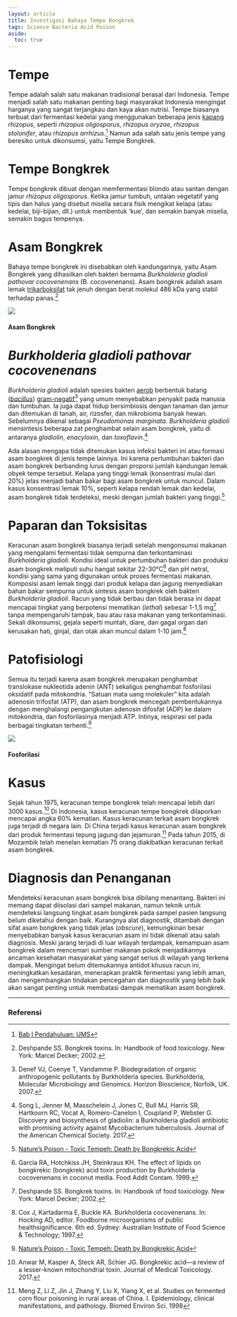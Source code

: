 ```yaml
---
layout: article
title: Investigasi Bahaya Tempe Bongkrek
tags: Science Bacteria Acid Poison
aside:
  toc: true
---
```


<div class="hero hero--dark" style='background-image: url("https://imgx.parapuan.co/crop/0x0:0x0/945x630/photo/2021/06/04/timthumbjpg-20210604043136.jpg");'>
 <div class="hero__content">
  <h3></h3>
 </div>
</div>

# Tempe
Tempe adalah salah satu makanan tradisional berasal dari Indonesia. Tempe menjadi salah satu makanan penting bagi masyarakat Indonesia mengingat harganya yang sangat terjangkau dan kaya akan nutrisi. Tempe biasanya terbuat dari fermentasi kedelai yang menggunakan beberapa jenis [kapang](https://id.wikipedia.org/wiki/Kapang) _rhizopus_, seperti _rhizopus oligosporus_, _rhizopus oryzae_, _rhizopus stolonifer_, atau _rhizopus arrhizus_.[^1] Namun ada salah satu jenis tempe yang beresiko untuk dikonsumsi, yaitu Tempe Bongkrek.

# Tempe Bongkrek
Tempe bongkrek dibuat dengan memfermentasi blondo atau santan dengan jamur _rhizopus oligosporus_. Ketika jamur tumbuh, untaian vegetatif yang tipis dan halus yang disebut miselia secara fisik mengikat kelapa (atau kedelai, biji-bijian, dll.) untuk membentuk ‘kue’, dan semakin banyak miselia, semakin bagus tempenya.

# Asam Bongkrek
Bahaya tempe bongkrek ini disebabkan oleh kandungannya, yaitu Asam Bongkrek yang dihasilkan oleh bakteri bernama _Burkholderia gladioli pathovar cocovenenans_ (B. cocovenenans). Asam bongkrek adalah asam lemak [trikarboksilat](https://en.wikipedia.org/wiki/Tricarboxylic_acid) tak jenuh dengan berat molekul 486 kDa yang stabil terhadap panas.[^2] 

<div class="card">
  <div class="card__image">
    <img class="image" src="https://upload.wikimedia.org/wikipedia/commons/thumb/4/40/Bongkrekic_acid.svg/800px-Bongkrekic_acid.svg.png"/>
  </div>
  <div class="card__content">
    <div class="card__header">
      <h4>Asam Bongkrek</h4>
    </div>
  </div>
</div>

# _Burkholderia gladioli pathovar cocovenenans_
_Burkholderia gladioli_ adalah spesies bakteri [aerob](https://id.wikipedia.org/wiki/Organisme_aerobik) berbentuk batang ([_bacillus_](https://id.wikipedia.org/wiki/Basilus)) [gram-negatif](https://id.wikipedia.org/wiki/Gram-negatif)[^3] yang umum menyebabkan penyakit pada manusia dan tumbuhan. Ia juga dapat hidup bersimbiosis dengan tanaman dan jamur dan ditemukan di tanah, air, rizosfer, dan mikrobioma banyak hewan. Sebelumnya dikenal sebagai _Pseudomonas marginata_. _Burkholderia gladioli_ mensintesis beberapa zat penghambat selain asam bongkrek, yaitu di antaranya _gladiolin_, _enacyloxin_, dan _toxoflavin_.[^4]

Ada alasan mengapa tidak ditemukan kasus infeksi bakteri ini atau formasi asam bongkrek di jenis tempe lainnya. Ini karena pertumbuhan bakteri dan asam bongkrek berbanding lurus dengan proporsi jumlah kandungan lemak obyek tempe tersebut. Kelapa yang tinggi lemak (konsentrasi mulai dari 20%) jelas menjadi bahan bakar bagi asam bongkrek untuk muncul. Dalam kasus konsentrasi lemak 10%, seperti kelapa rendah lemak dan kedelai, asam bongkrek tidak terdeteksi, meski dengan jumlah bakteri yang tinggi.[^5]

# Paparan dan Toksisitas
Keracunan asam bongkrek biasanya terjadi setelah mengonsumsi makanan yang mengalami fermentasi tidak sempurna dan terkontaminasi _Burkholderia gladioli_. Kondisi ideal untuk pertumbuhan bakteri dan produksi asam bongkrek meliputi suhu hangat sekitar 22-30°C[^6] dan pH netral, kondisi yang sama yang digunakan untuk proses fermentasi makanan. Komposisi asam lemak tinggi dari produk kelapa dan jagung menyediakan bahan bakar sempurna untuk sintesis asam bongkrek oleh bakteri _Burkholderia gladioli_. Racun yang tidak berbau dan tidak berasa ini dapat mencapai tingkat yang berpotensi mematikan (_lethal_) sebesar 1-1,5 mg[^2] tanpa mempengaruhi tampak, bau atau rasa makanan yang terkontaminasi. Sekali dikonsumsi, gejala seperti muntah, diare, dan gagal organ dari kerusakan hati, ginjal, dan otak akan muncul dalam 1-10 jam.[^7]

# Patofisiologi
Semua itu terjadi karena asam bongkrek merupakan penghambat translokase nukleotida adenin (ANT) sekaligus penghambat fosforilasi oksidatif pada mitokondria. “Satuan mata uang molekuler” kita adalah adenosin trifosfat (ATP), dan asam bongkrek mencegah pembentukannya dengan menghalangi pengangkutan adenosin difosfat (ADP) ke dalam mitokondria, dan fosforilasinya menjadi ATP. Intinya, respirasi sel pada berbagai tingkatan terhenti.[^5]

<div class="card card--flat">
  <div class="card__image">
    <img class="image" src="https://semmelweis.hu/biokemia/files/2020/06/Phosphorylation-basic-and-method-principle.jpg"/>
  </div>
  <div class="card__content">
    <div class="card__header">
      <h4>Fosforilasi</h4>
    </div>
  </div>
</div> 

# Kasus
Sejak tahun 1975, keracunan tempe bongkrek telah mencapai lebih dari 3000 kasus.[^8] Di Indonesia, kasus keracunan tempe bongkrek dilaporkan mencapai angka 60% kematian. Kasus keracunan terkait asam bongkrek juga terjadi di negara lain. Di China terjadi kasus keracunan asam bongkrek dari produk fermentasi tepung jagung dan jejamuran.[^9] Pada tahun 2015, di Mozambik telah menelan kematian 75 orang diakibatkan keracunan terkait asam bongkrek.

# Diagnosis dan Penanganan
Mendeteksi keracunan asam bongkrek bisa dibilang menantang. Bakteri ini memang dapat diisolasi dari sampel makanan, namun teknik untuk mendeteksi langsung tingkat asam bongkrek pada sampel pasien langsung belum diketahui dengan baik. Kurangnya alat diagnostik, ditambah dengan sifat asam bongkrek yang tidak jelas (_obscure_), kemungkinan besar menyebabkan banyak kasus keracunan asam ini tidak dikenali atau salah diagnosis.
Meski jarang terjadi di luar wilayah terdampak, kemampuan asam bongkrek dalam mencemari sumber makanan pokok menjadikannya ancaman kesehatan masyarakat yang sangat serius di wilayah yang terkena dampak. Mengingat belum ditemukannya antidot khusus racun ini, meningkatkan kesadaran, menerapkan praktik fermentasi yang lebih aman, dan mengembangkan tindakan pencegahan dan diagnostik yang lebih baik akan sangat penting untuk membatasi dampak mematikan asam bongkrek.

------

### Referensi
[^1]: [Bab I Pendahuluan: UMS](https://eprints.ums.ac.id/11822/2/BAB_I.pdf)
[^2]:  Deshpande SS. Bongkrek toxins. In: Handbook of food toxicology. New York: Marcel Decker; 2002. 
[^3]: Denef VJ, Coenye T, Vandamme P. Biodegradation of organic anthropogenic pollutants by Burkholderia species. Burkholderia, Molecular Microbiology and Genomics. Horizon Bioscience, Norfolk, UK. 2007.
[^4]: Song L, Jenner M, Masschelein J, Jones C, Bull MJ, Harris SR, Hartkoorn RC, Vocat A, Romero-Canelon I, Coupland P, Webster G. Discovery and biosynthesis of gladiolin: a Burkholderia gladioli antibiotic with promising activity against Mycobacterium tuberculosis. Journal of the American Chemical Society. 2017.
[^5]: [Nature’s Poison - Toxic Tempeh: Death by Bongkrekic Acid](https://naturespoisons.com/2015/07/09/toxic-tempeh-death-by-bongkrekic-acid/)
[^6]: Garcia RA, Hotchkiss JH, Steinkraus KH. The effect of lipids on bongkrekic (bongkrek) acid toxin production by Burkholderia cocovenenans in coconut media. Food Addit Contam. 1999.
[^7]: Cox J, Kartadarma E, Buckle KA. Burkholderia cocovenenans. In: Hocking AD, editor. Foodborne microorganisms of public healthsignificance. 6th ed. Sydney: Australian Institute of Food Science & Technology; 1997.
[^8]: Anwar M, Kasper A, Steck AR, Schier JG. Bongkrekic acid—a review of a lesser-known mitochondrial toxin. Journal of Medical Toxicology. 2017.
[^9]: Meng Z, Li Z, Jin J, Zhang Y, Liu X, Yiang X, et al. Studies on fermented corn flour poisoning in rural areas of China. I. Epidemiology, clinical manifestations, and pathology. Biomed Environ Sci. 1998
